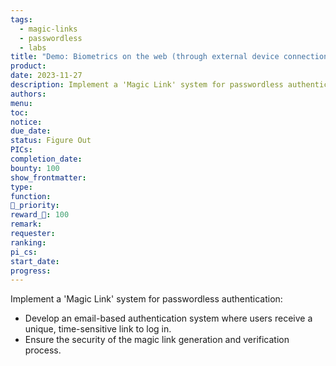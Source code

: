 ```yaml
---
tags:
  - magic-links
  - passwordless
  - labs
title: "Demo: Biometrics on the web (through external device connection)"
product: 
date: 2023-11-27
description: Implement a 'Magic Link' system for passwordless authentication.
authors: 
menu: 
toc: 
notice: 
due_date: 
status: Figure Out
PICs: 
completion_date: 
bounty: 100
show_frontmatter: 
type: 
function: 
🔺_priority: 
reward_🧊: 100
remark: 
requester: 
ranking: 
pi_cs: 
start_date: 
progress:
---
```


Implement a 'Magic Link' system for passwordless authentication:

* Develop an email-based authentication system where users receive a unique, time-sensitive link to log in.
* Ensure the security of the magic link generation and verification process.